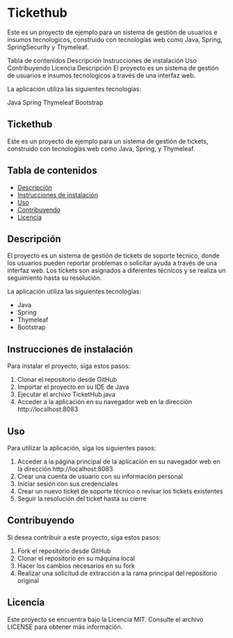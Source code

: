 # Tickethub
Este es un proyecto de ejemplo para un sistema de gestión de usuarios e insumos tecnologicos, construido con tecnologías web como Java, Spring, SpringSecurity y Thymeleaf.

Tabla de contenidos
Descripción
Instrucciones de instalación
Uso
Contribuyendo
Licencia
Descripción
El proyecto es un sistema de gestión de usuarios e insumos tecnologicos a través de una interfaz web.

La aplicación utiliza las siguientes tecnologías:

Java
Spring
Thymeleaf
Bootstrap
## Tickethub

Este es un proyecto de ejemplo para un sistema de gestión de tickets, construido con tecnologías web como Java, Spring, y Thymeleaf.

## Tabla de contenidos
- [Descripción](#descripción)
- [Instrucciones de instalación](#instrucciones-de-instalación)
- [Uso](#uso)
- [Contribuyendo](#contribuyendo)
- [Licencia](#licencia)

## Descripción
El proyecto es un sistema de gestión de tickets de soporte técnico, donde los usuarios pueden reportar problemas o solicitar ayuda a través de una interfaz web. Los tickets son asignados a diferentes técnicos y se realiza un seguimiento hasta su resolución.

La aplicación utiliza las siguientes tecnologías:
- Java
- Spring
- Thymeleaf
- Bootstrap

## Instrucciones de instalación
Para instalar el proyecto, siga estos pasos:
1. Clonar el repositorio desde GitHub
2. Importar el proyecto en su IDE de Java
3. Ejecutar el archivo TicketHub.java
4. Acceder a la aplicación en su navegador web en la dirección http://localhost:8083

## Uso
Para utilizar la aplicación, siga los siguientes pasos:
1. Acceder a la página principal de la aplicación en su navegador web en la dirección http://localhost:8083
2. Crear una cuenta de usuario con su información personal
3. Iniciar sesión con sus credenciales
4. Crear un nuevo ticket de soporte técnico o revisar los tickets existentes
5. Seguir la resolución del ticket hasta su cierre

## Contribuyendo
Si desea contribuir a este proyecto, siga estos pasos:
1. Fork el repositorio desde GitHub
2. Clonar el repositorio en su máquina local
3. Hacer los cambios necesarios en su fork
4. Realizar una solicitud de extracción a la rama principal del repositorio original

## Licencia
Este proyecto se encuentra bajo la Licencia MIT. Consulte el archivo LICENSE para obtener más información.




